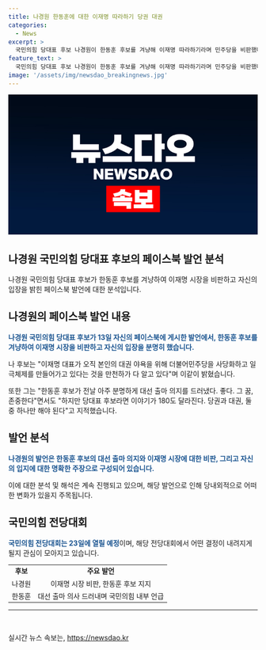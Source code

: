 ```yaml
---
title: 나경원 한동훈에 대한 이재명 따라하기 당권 대권
categories:
  - News
excerpt: >
  국민의힘 당대표 후보 나경원이 한동훈 후보를 겨냥해 이재명 따라하기라며 민주당을 비판했다. 또한 한동훈 후보의 대선 출마 의지를 지지하면서도, 대권과 당권 분리의 중요성을 강조했다. 나 후보는 대선 출마를 원한다면 당대표 직에서 물러나야 한다고 주장하며, 대권주자가 당대표까지 맡는 것은 과욕이라고 지적했다. 국민의힘 전당대회는 23일에 열릴 예정이다.
feature_text: >
  국민의힘 당대표 후보 나경원이 한동훈 후보를 겨냥해 이재명 따라하기라며 민주당을 비판했다. 또한 한동훈 후보의 대선 출마 의지를 지지하면서도, 대권과 당권 분리의 중요성을 강조했다. 나 후보는 대선 출마를 원한다면 당대표 직에서 물러나야 한다고 주장하며, 대권주자가 당대표까지 맡는 것은 과욕이라고 지적했다. 국민의힘 전당대회는 23일에 열릴 예정이다.
image: '/assets/img/newsdao_breakingnews.jpg'
---
```


<p><img src="/assets/img/newsdao_breakingnews.jpg" alt="flaretime 속보" /></p>

<h2>나경원 국민의힘 당대표 후보의 페이스북 발언 분석</h2>

<p data-ke-size="size16">나경원 국민의힘 당대표 후보가 한동훈 후보를 겨냥하여 이재명 시장을 비판하고 자신의 입장을 밝힌 페이스북 발언에 대한 분석입니다.</p>

<h2>나경원의 페이스북 발언 내용</h2>

<p><b><span style="color: #1a5490;">나경원 국민의힘 당대표 후보가 13일 자신의 페이스북에 게시한 발언에서, 한동훈 후보를 겨냥하여 이재명 시장을 비판하고 자신의 입장을 분명히 했습니다.</span></b></p>

<p>나 후보는 "이재명 대표가 오직 본인의 대권 야욕을 위해 더불어민주당을 사당화하고 일극체제를 만들어가고 있다는 것을 만천하가 다 알고 있다"며 이같이 밝혔습니다.</p>

<p>또한 그는 "한동훈 후보가 전날 아주 분명하게 대선 출마 의지를 드러냈다. 좋다. 그 꿈, 존중한다"면서도 "하지만 당대표 후보라면 이야기가 180도 달라진다. 당권과 대권, 둘 중 하나만 해야 된다"고 지적했습니다.</p>

<h2>발언 분석</h2>

<p><b><span style="color: #1a5490;">나경원의 발언은 한동훈 후보의 대선 출마 의지와 이재명 시장에 대한 비판, 그리고 자신의 입지에 대한 명확한 주장으로 구성되어 있습니다.</span></b></p>

<p>이에 대한 분석 및 해석은 계속 진행되고 있으며, 해당 발언으로 인해 당내외적으로 어떠한 변화가 있을지 주목됩니다.</p>

<h2>국민의힘 전당대회</h2>

<p><b><span style="color: #1a5490;">국민의힘 전당대회는 23일에 열릴 예정</span></b>이며, 해당 전당대회에서 어떤 결정이 내려지게 될지 관심이 모아지고 있습니다.</p>

<table>
    <tr>
        <td style="text-align: center; height: 17px;"><b>후보</b></td>
        <td style="text-align: center; height: 17px;"><b>주요 발언</b></td>
    </tr>
    <tr>
        <td style="text-align: center; height: 17px;">나경원</td>
        <td style="text-align: center; height: 17px;">이재명 시장 비판, 한동훈 후보 지지</td>
    </tr>
    <tr>
        <td style="text-align: center; height: 17px;">한동훈</td>
        <td style="text-align: center; height: 17px;">대선 출마 의사 드러내며 국민의힘 내부 언급</td>
    </tr>
</table>

<hr>

<p data-ke-size="size16">&nbsp;</p>
실시간 뉴스 속보는, <a href="https://newsdao.kr" rel="dofollow">https://newsdao.kr</a>


